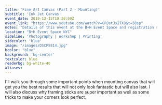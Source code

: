 ```yaml
---
title: 'Fine Art Canvas (Part 2 - Mounting)'
subtitle: 'Ink Jet Canvas'
event_date: 2019-12-15T10:30:00Z
event_link: "https://www.youtube.com/watch?v=GROstJx2TX0&t=50sp"
notes: "Details of this event at the B+H Event Space and registration should be available soon."
location: "B+H Event Space NYC"
sideline: 'Photography | Workshop | Printing'
sidecolor: 'blue'
image: "/images/DSCF9814.jpg"
bcolor: "blue"
background: 'bg-center'
textcolor: blue
readerbg: bg-white-40
aliases:
---
```

I'll walk you through some important points when  mounting canvas that will get you the best results that will not only look fantastic but will also last.  I will also discuss why framing sticks are super important as well as some tricks to make your corners look perfect.

 
